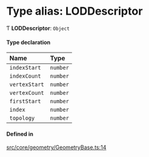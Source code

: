 # Type alias: LODDescriptor

Ƭ **LODDescriptor**: `Object`

#### Type declaration

| Name | Type |
| :------ | :------ |
| `indexStart` | `number` |
| `indexCount` | `number` |
| `vertexStart` | `number` |
| `vertexCount` | `number` |
| `firstStart` | `number` |
| `index` | `number` |
| `topology` | `number` |

#### Defined in

[src/core/geometry/GeometryBase.ts:14](https://github.com/Orillusion/orillusion/blob/main/src/core/geometry/GeometryBase.ts#L14)
